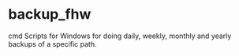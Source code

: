 backup_fhw
==========

cmd Scripts for Windows for doing daily, weekly, monthly and yearly backups of a specific path.
